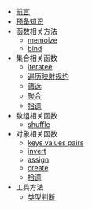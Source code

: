 * [前言](README.md)
* [预备知识](bootstrap.md)
* 函数相关方法
    * [memoize](function/memoize.md)
    * [bind](function/bind.md)
* 集合相关函数
    * [iteratee](collections/iteratee.md)
    * [遍历映射规约](collections/each.md)
    * [筛选](collections/filter.md)
    * [聚合](collections/aggregate.md)
    * [拾遗](collections/dopant.md)
* 数组相关函数
    * [shuffle](array/shuffle.md)
* 对象相关函数
    * [keys values pairs](object/keys_values_pairs.md)
    * [invert](object/invert.md)
    * [assign](object/assign.md)
    * [create](object/create.md)
    * [拾遗](object/dopant.md)
* 工具方法
    * [类型判断](utility/type.md)